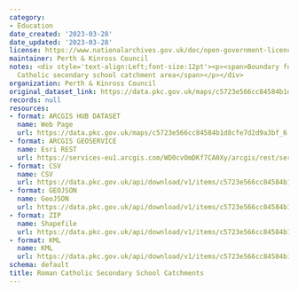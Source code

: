 ```yaml
---
category:
- Education
date_created: '2023-03-28'
date_updated: '2023-03-28'
license: https://www.nationalarchives.gov.uk/doc/open-government-licence/version/3/
maintainer: Perth & Kinross Council
notes: <div style='text-align:Left;font-size:12pt'><p><span>Boundary for the Roman
  Catholic secondary school catchment area</span></p></div>
organization: Perth & Kinross Council
original_dataset_link: https://data.pkc.gov.uk/maps/c5723e566cc84584b1d8cfe7d2d9a3bf_6
records: null
resources:
- format: ARCGIS HUB DATASET
  name: Web Page
  url: https://data.pkc.gov.uk/maps/c5723e566cc84584b1d8cfe7d2d9a3bf_6
- format: ARCGIS GEOSERVICE
  name: Esri REST
  url: https://services-eu1.arcgis.com/WD0cvOmDKf7CA0Xy/arcgis/rest/services/Roman_Catholic_Secondary_School_Catchments/FeatureServer/6
- format: CSV
  name: CSV
  url: https://data.pkc.gov.uk/api/download/v1/items/c5723e566cc84584b1d8cfe7d2d9a3bf/csv?layers=6
- format: GEOJSON
  name: GeoJSON
  url: https://data.pkc.gov.uk/api/download/v1/items/c5723e566cc84584b1d8cfe7d2d9a3bf/geojson?layers=6
- format: ZIP
  name: Shapefile
  url: https://data.pkc.gov.uk/api/download/v1/items/c5723e566cc84584b1d8cfe7d2d9a3bf/shapefile?layers=6
- format: KML
  name: KML
  url: https://data.pkc.gov.uk/api/download/v1/items/c5723e566cc84584b1d8cfe7d2d9a3bf/kml?layers=6
schema: default
title: Roman Catholic Secondary School Catchments
---
```

